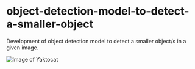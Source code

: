# object-detection-model-to-detect-a-smaller-object
Development of object detection model to detect a smaller object/s in a given image.



![Image of Yaktocat]("https://github.com/pawancse2/object-detection-model-to-detect-a-smaller-object/edit/master/image/PredictedImage.png")






